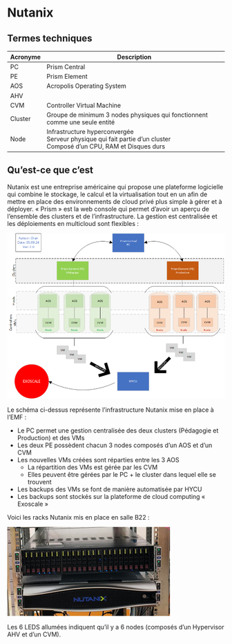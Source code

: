 # Nutanix

## Termes techniques
| Acronyme | Description                                                                          |
|----------|--------------------------------------------------------------------------------------|
| PC       | Prism Central                                                                       |
| PE       | Prism Element                                                                       |
| AOS      | Acropolis Operating System                                                         |
| AHV      |                                                                                     |
| CVM      | Controller Virtual Machine                                                         |
| Cluster  | Groupe de minimum 3 nodes physiques qui fonctionnent comme une seule entité        |
| Node     | Infrastructure hyperconvergée<br>Serveur physique qui fait partie d’un cluster<br>Composé d’un CPU, RAM et Disques durs |



## Qu’est-ce que c’est
Nutanix est une entreprise américaine qui propose une plateforme logicielle qui combine le stockage, le calcul et la virtualisation tout en un afin de mettre en place des environnements de cloud privé plus simple à gérer et à déployer.
« Prism » est la web console qui permet d’avoir un aperçu de l’ensemble des clusters et de l’infrastructure. La gestion est centralisée et les déploiements en multicloud sont flexibles :

![](images/nutanix/nutanix.png)

Le schéma ci-dessus représente l’infrastructure Nutanix mise en place à l’EMF :

* Le PC permet une gestion centralisée des deux clusters (Pédagogie et Production) et des VMs
* Les deux PE possèdent chacun 3 nodes composés d’un AOS et d’un CVM
* Les nouvelles VMs créées sont réparties entre les 3 AOS
    * La répartition des VMs est gérée par les CVM
    * Elles peuvent être gérées par le PC + le cluster dans lequel elle se trouvent
* Les backups des VMs se font de manière automatisée par HYCU
* Les backups sont stockés sur la plateforme de cloud computing « Exoscale »

Voici les racks Nutanix mis en place en salle B22 :

![](images/nutanix/nutanixB22.png)

Les 6 LEDS allumées indiquent qu’il y a 6 nodes (composés d’un Hypervisor AHV et d’un CVM).